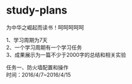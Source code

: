 # study-plans

为中华之崛起而读书！呵呵呵呵呵       

1、学习周期为7天    
2、一个学习周期有一个学习任务  
3、成果展示为一篇不少于2000字的总结和相关实验    

任务一、防火墙配置和操作  
时间：2016/4/7~2016/4/15    

